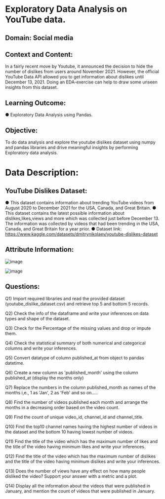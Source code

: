 # Exploratory Data Analysis on YouTube data.

## Domain: Social media


## Context and Content:

In a fairly recent move by Youtube, it announced the decision to hide the
number of dislikes from users around November 2021. However, the official YouTube Data API allowed you to
get information about dislikes until December 13, 2021. Doing an EDA-exercise can help to draw some unseen
insights from this dataset.

## Learning Outcome:

● Exploratory Data Analysis using Pandas.

## Objective:

To do data analysis and explore the youtube dislikes dataset using numpy and pandas libraries and drive meaningful insights by performing Exploratory data analysis.

# Data Description:

## YouTube Dislikes Dataset:
● This dataset contains information about trending YouTube videos from August 2020 to December 2021
for the USA, Canada, and Great Britain.
● This dataset contains the latest possible information about dislikes,likes,views and more which was
collected just before December 13. The information was collected by videos that had been trending in
the USA, Canada, and Great Britain for a year prior.
● Dataset link: https://www.kaggle.com/datasets/dmitrynikolaev/youtube-dislikes-dataset


## Attribute Information:

![image](https://user-images.githubusercontent.com/130181481/233554787-9ddfaf90-0247-4313-991d-6bab86ab6354.png) 

![image](https://user-images.githubusercontent.com/130181481/233555058-08705272-3e6f-4ee8-9380-e1d70856de2e.png)


## Questions:


Q1) Import required libraries and read the provided dataset (youtube_dislike_dataset.csv) and retrieve top 5 and bottom 5 records.

Q2) Check the info of the dataframe and write your inferences on data types and shape of the dataset.

Q3) Check for the Percentage of the missing values and drop or impute them.

Q4)  Check the statistical summary of both numerical and categorical columns and write your inferences.

Q5) Convert datatype of column published_at from object to pandas datetime.

Q6) Create a new column as 'published_month' using the column published_at (display the months only)

Q7) Replace the numbers in the column published_month as names of the months i,e., 1 as 'Jan', 2 as 'Feb'  and so on.....

Q8) Find the number of videos published each month and arrange the months in a decreasing order based on the video count.

Q9) Find the count of unique video_id, channel_id and channel_title.

Q10) Find the top10 channel names having the highest number of videos in the dataset and the bottom 10 having lowest number of videos.

Q11) Find the title of the video which has the maximum number of likes and the title of the video having minimum likes and write your inferences.

Q12) Find the title of the video which has the maximum number of dislikes and the title of the video having minimum dislikes and write your inferences.

Q13) Does the number of views have any effect on how many people disliked the video? Support your answer with a metric and a plot.

Q14) Display all the information about the videos that were published in January, and mention the count of
videos that were published in January.
